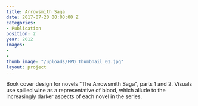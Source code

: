 ```yaml
---
title: Arrowsmith Saga
date: 2017-07-20 00:00:00 Z
categories:
- Publication
position: 2
year: 2012
images:
- 
- 
thumb_image: "/uploads/FPO_Thumbnail_01.jpg"
layout: project
---
```


Book cover design for novels "The Arrowsmith Saga", parts 1 and 2. Visuals use spilled wine as a representative of blood, which allude to the increasingly darker aspects of each novel in the series.
